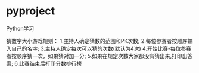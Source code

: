 # pyproject
Python学习

猜数字大小游戏规则：
1.主持人确定猜数的范围和PK次数;
2.每位参赛者按顺序输入自己的名字;
3.主持人确定每次可以猜的次数(默认为4次)
4.开始比赛-每位参赛者按顺序猜一次，如果猜对加一分;
5.如果在规定次数大家都没有猜出来,打印出答案;
6.此赛结束后打印分数排行榜
